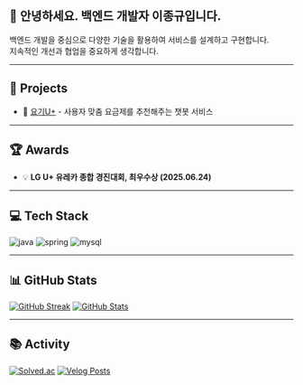 ## 👋 안녕하세요. 백엔드 개발자 이종규입니다.

백엔드 개발을 중심으로 다양한 기술을 활용하여 서비스를 설계하고 구현합니다.  
지속적인 개선과 협업을 중요하게 생각합니다.

---

## 🚀 Projects

- 📱 [요기U+](https://github.com/eureka-comprehensive-project) - 사용자 맞춤 요금제를 추천해주는 챗봇 서비스
---

## 🏆 Awards

- 💡 **LG U+ 유레카 종합 경진대회, 최우수상 (2025.06.24)** 
---

## 💻 Tech Stack

![java](https://img.shields.io/badge/Java-ED8B00?style=for-the-badge&logo=openjdk&logoColor=white)
![spring](https://img.shields.io/badge/Spring-6DB33F?style=for-the-badge&logo=spring&logoColor=white)
![mysql](https://img.shields.io/badge/MySQL-00000F?style=for-the-badge&logo=mysql&logoColor=white)

---

## 📊 GitHub Stats

[![GitHub Streak](https://streak-stats.demolab.com/?user=jklee3409&theme=default)](https://github.com/jklee3409)
[![GitHub Stats](https://github-readme-stats.vercel.app/api?username=jklee3409&show_icons=true&hide_title=true)](https://github.com/jklee3409)

---

## 📚 Activity

[![Solved.ac](http://mazassumnida.wtf/api/v2/generate_badge?boj=jklee3409)](https://solved.ac/jklee3409)
[![Velog Posts](https://velog-readme-stats.vercel.app/api?name=jklee3409)](https://velog.io/@jklee3409)
